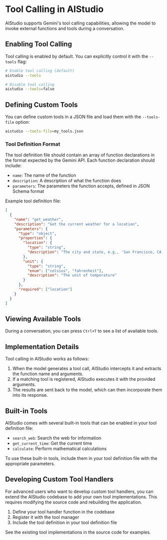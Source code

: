 # Tool Calling in AIStudio

AIStudio supports Gemini's tool calling capabilities, allowing the model to invoke external functions and tools during a conversation.

## Enabling Tool Calling

Tool calling is enabled by default. You can explicitly control it with the `--tools` flag:

```bash
# Enable tool calling (default)
aistudio --tools

# Disable tool calling
aistudio --tools=false
```

## Defining Custom Tools

You can define custom tools in a JSON file and load them with the `--tools-file` option:

```bash
aistudio --tools-file=my_tools.json
```

### Tool Definition Format

The tool definition file should contain an array of function declarations in the format expected by the Gemini API. Each function declaration should include:

- `name`: The name of the function
- `description`: A description of what the function does
- `parameters`: The parameters the function accepts, defined in JSON Schema format

Example tool definition file:

```json
[
  {
    "name": "get_weather",
    "description": "Get the current weather for a location",
    "parameters": {
      "type": "object",
      "properties": {
        "location": {
          "type": "string",
          "description": "The city and state, e.g., 'San Francisco, CA'"
        },
        "unit": {
          "type": "string",
          "enum": ["celsius", "fahrenheit"],
          "description": "The unit of temperature"
        }
      },
      "required": ["location"]
    }
  }
]
```

## Viewing Available Tools

During a conversation, you can press `Ctrl+T` to see a list of available tools.

## Implementation Details

Tool calling in AIStudio works as follows:

1. When the model generates a tool call, AIStudio intercepts it and extracts the function name and arguments.
2. If a matching tool is registered, AIStudio executes it with the provided arguments.
3. The results are sent back to the model, which can then incorporate them into its response.

## Built-in Tools

AIStudio comes with several built-in tools that can be enabled in your tool definition file:

- `search_web`: Search the web for information
- `get_current_time`: Get the current time
- `calculate`: Perform mathematical calculations

To use these built-in tools, include them in your tool definition file with the appropriate parameters.

## Developing Custom Tool Handlers

For advanced users who want to develop custom tool handlers, you can extend the AIStudio codebase to add your own tool implementations. This requires modifying the source code and rebuilding the application.

1. Define your tool handler function in the codebase
2. Register it with the tool manager
3. Include the tool definition in your tool definition file

See the existing tool implementations in the source code for examples.
